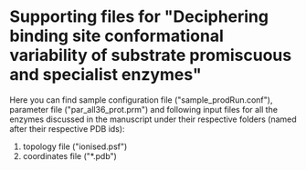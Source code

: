 # Supporting files for "Deciphering binding site conformational variability of substrate promiscuous and specialist enzymes"

Here you can find sample configuration file ("sample_prodRun.conf"), parameter file ("par_all36_prot.prm") and following input files for all the enzymes discussed in the manuscript under their respective folders (named after their respective PDB ids):

1. topology file ("ionised.psf")
2. coordinates file ("*.pdb")
